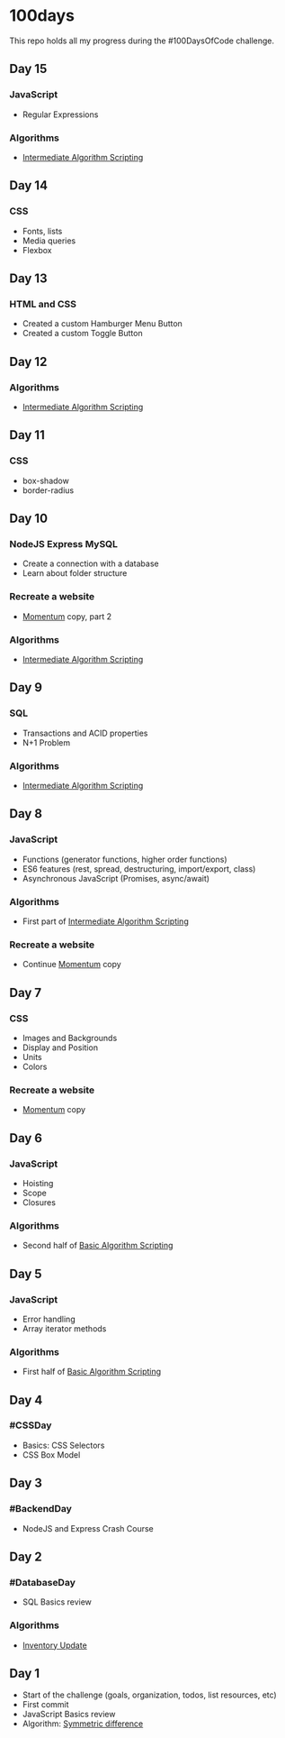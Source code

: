 # 100days

This repo holds all my progress during the #100DaysOfCode challenge.

## Day 15
### JavaScript
  * Regular Expressions

### Algorithms
  * [Intermediate Algorithm Scripting](https://www.freecodecamp.org/learn/javascript-algorithms-and-data-structures/intermediate-algorithm-scripting/)

## Day 14
### CSS
  * Fonts, lists
  * Media queries
  * Flexbox

## Day 13
### HTML and CSS
  * Created a custom Hamburger Menu Button
  * Created a custom Toggle Button

## Day 12
### Algorithms
  * [Intermediate Algorithm Scripting](https://www.freecodecamp.org/learn/javascript-algorithms-and-data-structures/intermediate-algorithm-scripting/)

## Day 11
### CSS
  * box-shadow
  * border-radius

## Day 10
### NodeJS Express MySQL
  * Create a connection with a database
  * Learn about folder structure

### Recreate a website
  * [Momentum](https://chrome.google.com/webstore/detail/momentum/laookkfknpbbblfpciffpaejjkokdgca) copy, part 2

### Algorithms
  * [Intermediate Algorithm Scripting](https://www.freecodecamp.org/learn/javascript-algorithms-and-data-structures/intermediate-algorithm-scripting/)

## Day 9
### SQL
  * Transactions and ACID properties
  * N+1 Problem

### Algorithms
  * [Intermediate Algorithm Scripting](https://www.freecodecamp.org/learn/javascript-algorithms-and-data-structures/intermediate-algorithm-scripting/)

## Day 8
### JavaScript
  * Functions (generator functions, higher order functions)
  * ES6 features (rest, spread, destructuring, import/export, class)
  * Asynchronous JavaScript (Promises, async/await)

### Algorithms
  * First part of [Intermediate Algorithm Scripting](https://www.freecodecamp.org/learn/javascript-algorithms-and-data-structures/intermediate-algorithm-scripting/)

### Recreate a website
  * Continue [Momentum](https://chrome.google.com/webstore/detail/momentum/laookkfknpbbblfpciffpaejjkokdgca) copy


## Day 7
### CSS
  * Images and Backgrounds
  * Display and Position
  * Units
  * Colors

### Recreate a website
  * [Momentum](https://chrome.google.com/webstore/detail/momentum/laookkfknpbbblfpciffpaejjkokdgca) copy

## Day 6
### JavaScript
  * Hoisting
  * Scope
  * Closures

### Algorithms
  * Second half of [Basic Algorithm Scripting](https://www.freecodecamp.org/learn/javascript-algorithms-and-data-structures/basic-algorithm-scripting/)

## Day 5
### JavaScript
  * Error handling
  * Array iterator methods

### Algorithms
  * First half of [Basic Algorithm Scripting](https://www.freecodecamp.org/learn/javascript-algorithms-and-data-structures/basic-algorithm-scripting/)

## Day 4
### #CSSDay
  * Basics: CSS Selectors
  * CSS Box Model

## Day 3
### #BackendDay
  * NodeJS and Express Crash Course

## Day 2
### #DatabaseDay
  * SQL Basics review
  
### Algorithms
  * [Inventory Update](https://www.freecodecamp.org/learn/coding-interview-prep/algorithms/inventory-update)

## Day 1

* Start of the challenge (goals, organization, todos, list resources, etc)
* First commit
* JavaScript Basics review
* Algorithm: [Symmetric difference](https://www.freecodecamp.org/learn/coding-interview-prep/algorithms/find-the-symmetric-difference)
